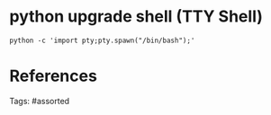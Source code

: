 # python upgrade shell (TTY Shell)
```
python -c 'import pty;pty.spawn("/bin/bash");' 
```

# References

Tags:
    #assorted


